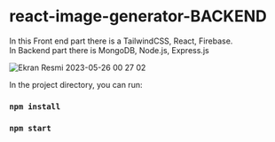 # react-image-generator-BACKEND

In this Front end part there is a TailwindCSS, React, Firebase.
</br>
In Backend part there is MongoDB, Node.js, Express.js

![Ekran Resmi 2023-05-26 00 27 02](https://github.com/dogukanakin/react-imag_generator_FRONTEND/assets/101465660/78593e84-f4ba-4b6f-af3e-710397fd801f)


In the project directory, you can run:
### `npm install`
### `npm start`


